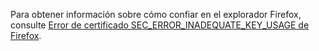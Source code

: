 Para obtener información sobre cómo confiar en el explorador Firefox, consulte [Error de certificado SEC_ERROR_INADEQUATE_KEY_USAGE de Firefox](xref:security/enforcing-ssl#trust-ff).